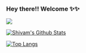 ### Hey there!! Welcome ✨✨

![](https://komarev.com/ghpvc/?username=shivaamm&color=blueviolet)

[![Shivam's Github Stats](https://github-readme-stats.vercel.app/api?username=shivaamm&count_private=true&show_icons=true&theme=synthwave)](https://github.com/shivaamm/github-readme-stats)

[![Top Langs](https://github-readme-stats.vercel.app/api/top-langs/?username=shivaamm&layout=compact)](https://github.com/shivaamm/github-readme-stats)
<!--
![](https://ionicabizau.github.io/github-profile-languages/api.html?shivaamm)

<img src="https://i.pinimg.com/originals/da/8d/28/da8d287d2cf4941ed9f77b4c9e60225f.jpg">



**shivaamm/shivaamm** is a ✨ _special_ ✨ repository because its `README.md` (this file) appears on your GitHub profile.

Here are some ideas to get you started:

- 🔭 I’m currently working on ...
- 🌱 I’m currently learning ...
- 👯 I’m looking to collaborate on ...
- 🤔 I’m looking for help with ...
- 💬 Ask me about ...
- 📫 How to reach me: ...
- 😄 Pronouns: ...
- ⚡ Fun fact: ...
-->
